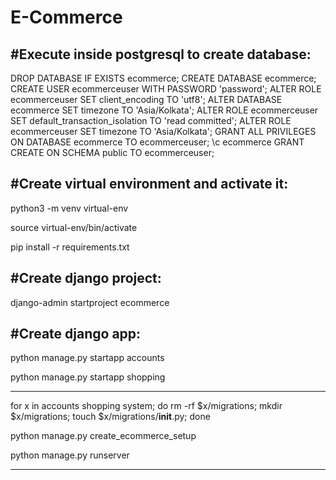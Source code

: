 # E-Commerce
#Execute inside postgresql to create database:
---------------------------------------------------------------------------------
DROP DATABASE IF EXISTS ecommerce;
CREATE DATABASE ecommerce;
CREATE USER ecommerceuser WITH PASSWORD 'password';
ALTER ROLE ecommerceuser SET client_encoding TO 'utf8';
ALTER DATABASE ecommerce SET timezone TO 'Asia/Kolkata';
ALTER ROLE ecommerceuser SET default_transaction_isolation TO 'read committed';
ALTER ROLE ecommerceuser SET timezone TO 'Asia/Kolkata';
GRANT ALL PRIVILEGES ON DATABASE ecommerce TO ecommerceuser;
\c ecommerce
GRANT CREATE ON SCHEMA public TO ecommerceuser;


#Create virtual environment and activate it:
---------------------------------------------------------------------------------
python3 -m venv virtual-env

source virtual-env/bin/activate

pip install -r requirements.txt


#Create django project:
---------------------------------------------------------------------------------
django-admin startproject ecommerce


#Create django app:
---------------------------------------------------------------------------------
python manage.py startapp accounts

python manage.py startapp shopping


---------------------------------------------------------------------------------
for x in accounts shopping system; do rm -rf $x/migrations; mkdir $x/migrations; touch $x/migrations/__init__.py; done

python manage.py create_ecommerce_setup

python manage.py runserver


---------------------------------------------------------------------------------

